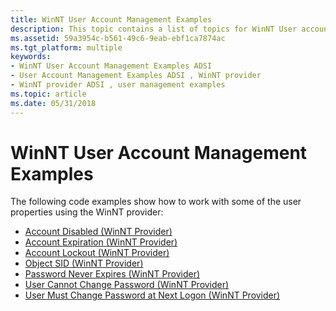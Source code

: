 ```yaml
---
title: WinNT User Account Management Examples
description: This topic contains a list of topics for WinNT User account management.
ms.assetid: 59a3954c-b561-49c6-9eab-ebf1ca7874ac
ms.tgt_platform: multiple
keywords:
- WinNT User Account Management Examples ADSI
- User Account Management Examples ADSI , WinNT provider
- WinNT provider ADSI , user management examples
ms.topic: article
ms.date: 05/31/2018
---
```


# WinNT User Account Management Examples

The following code examples show how to work with some of the user properties using the WinNT provider:

-   [Account Disabled (WinNT Provider)](winnt-account-disabled.md)
-   [Account Expiration (WinNT Provider)](winnt-account-expiration.md)
-   [Account Lockout (WinNT Provider)](winnt-account-lockout.md)
-   [Object SID (WinNT Provider)](object-sid.md)
-   [Password Never Expires (WinNT Provider)](winnt-password-never-expires.md)
-   [User Cannot Change Password (WinNT Provider)](winnt-user-cannot-change-password.md)
-   [User Must Change Password at Next Logon (WinNT Provider)](winnt-user-must-change-password-at-next-logon.md)

 

 




